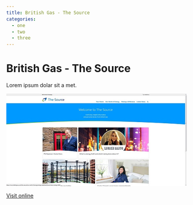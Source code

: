 ```yaml
---
title: British Gas - The Source
categories:
  - one
  - two
  - three
---
```


# British Gas - The Source

Lorem ipsum dolar sit a met.

![homepage of the source](main_image.jpg)

[Visit online](https://www.britishgas.co.uk/the-source/)
